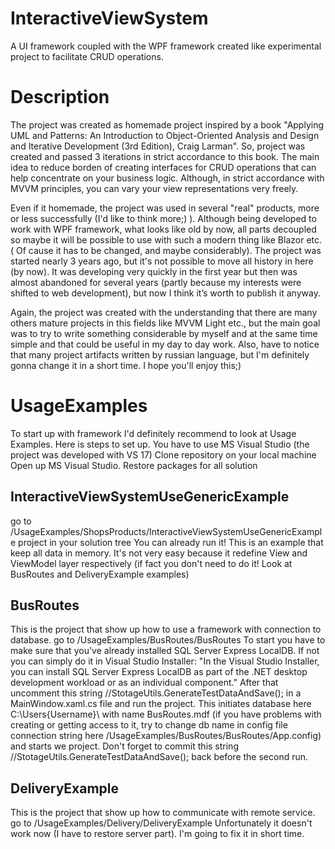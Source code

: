 # InteractiveViewSystem
A UI framework coupled with the WPF framework created like experimental project to facilitate CRUD operations.

# Description
The project was created as homemade project inspired by a book "Applying UML and Patterns: An Introduction to Object-Oriented Analysis and Design and Iterative Development (3rd Edition), Craig Larman". So, project was created and passed 3 iterations  in strict accordance to this book. The main idea to reduce borden of creating interfaces for CRUD operations  that can help concentrate on your business logic. Although, in strict accordance with  MVVM principles, you can vary your view representations very freely.

Even if it homemade, the project was used in several "real" products, more or less successfully (I'd like to think more;) ). Although being developed to work with WPF framework, what looks like old by now,  all parts decoupled so maybe it will be possible to use with such a modern thing like Blazor etc. ( Of cause it has to be changed, and maybe considerably).
The project was started nearly 3 years ago, but it's not possible to move all history in here (by now). It was developing very quickly in the first year but then was almost abandoned for several years (partly because my interests were shifted to web development), but now I think it’s worth to publish it anyway.

Again, the project was created with the understanding that there are many  others mature projects in this fields like MVVM Light etc., but the main goal was to try to write something considerable by myself and at the same time simple and that could be useful in my day to day work.
Also, have to notice that many project artifacts written by russian language, but I'm definitely gonna change it in a short time.
I hope you'll enjoy this;)

# UsageExamples
To start up with framework I'd definitely recommend to look at Usage Examples. Here is steps to set up.
You have to use MS Visual Studio (the project was developed with VS 17)
Clone repository on your local machine
Open up MS Visual Studio.
Restore packages for all solution

## InteractiveViewSystemUseGenericExample
go to /UsageExamples/ShopsProducts/InteractiveViewSystemUseGenericExample project in your solution tree
You can already run it! 
This is an example that keep all data in memory. It's not very easy because it redefine View and ViewModel layer respectively (if fact you don't need to do it! Look at BusRoutes and DeliveryExample examples)

## BusRoutes
This is the project that show up how to use a framework with connection to database.
go to /UsageExamples/BusRoutes/BusRoutes
To start you have to make sure that you've already installed SQL Server Express LocalDB. If not you can simply do it in Visual Studio Installer: "In the Visual Studio Installer, you can install SQL Server Express LocalDB as part of the .NET desktop development workload or as an individual component."
After that uncomment this string //StotageUtils.GenerateTestDataAndSave(); in a MainWindow.xaml.cs file and run the project.
This initiates database here C:\Users\{Username}\ with name BusRoutes.mdf (if you have problems with creating or getting access to it, try to change db name in config file connection string here /UsageExamples/BusRoutes/BusRoutes/App.config) and starts we project.
Don't forget to commit this string //StotageUtils.GenerateTestDataAndSave(); back before the second run.

## DeliveryExample
This is the project that show up how to communicate with remote service.
go to /UsageExamples/Delivery/DeliveryExample
Unfortunately it doesn't work now (I have to restore server part). I'm going to fix it in short time.




